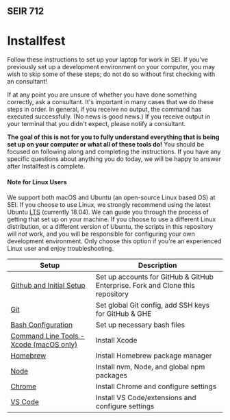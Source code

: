 ## SEIR 712

# Installfest

Follow these instructions to set up your laptop for work in SEI. If you've previously set up a development environment on your computer, you may wish to skip some of these steps; do not do so without first checking with an consultant!

If at any point you are unsure of whether you have done something correctly, ask a consultant. It's important in many cases that we do these steps in order. In general, if you receive no output, the command has executed successfully. (No news is good news.) If you receive output in your terminal that you didn't expect, please notify a consultant.

**The goal of this is not for you to fully understand everything that is being set up on your computer or what all of these tools do!** You should be focused on following along and completing the instructions. If you have any specific questions about anything you do today, we will be happy to answer after Installfest is complete.

#### Note for Linux Users

We support both macOS and Ubuntu (an open-source Linux based OS) at SEI. If you choose
to use Linux, we strongly recommend using the latest Ubuntu [LTS](https://ubuntu.com/about/release-cycle) (currently 18.04). We can guide you through the
process of getting that set up on your machine. If you choose to use a different
Linux distribution, or a different version of Ubuntu, the scripts in this repository
will _not_ work, and you will be responsible for configuring your own development
environment. Only choose this option if you're an experienced Linux user and enjoy
troubleshooting.

| Setup                                                            | Description                                                                    |
| ---------------------------------------------------------------- | ------------------------------------------------------------------------------ |
| [Github and Initial Setup](github.md)                            | Set up accounts for GitHub & GitHub Enterprise. Fork and Clone this repository |
| [Git](git.md)                                                    | Set global Git config, add SSH keys for GitHub & GHE                           |
| [Bash Configuration](bash.md)                                    | Set up necessary bash files                                                    |
| [Command Line Tools - Xcode (macOS only)](command_line_tools.md) | Install Xcode                                                                  |
| [Homebrew](homebrew.md)                                          | Install Homebrew package manager                                               |
| [Node](node.md)                                                  | Install nvm, Node, and global npm packages                                     |
| [Chrome](chrome.md)                                              | Install Chrome and configure settings                                          |
| [VS Code](vscode.md)                                             | Install VS Code/extensions and configure settings                              |
